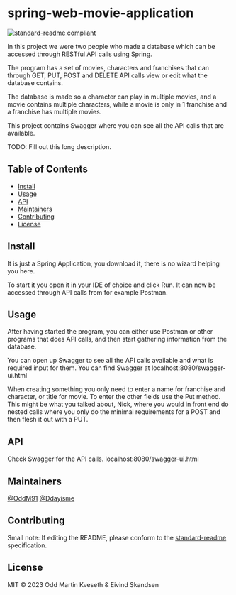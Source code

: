# spring-web-movie-application

[![standard-readme compliant](https://img.shields.io/badge/standard--readme-OK-green.svg?style=flat-square)](https://github.com/RichardLitt/standard-readme)

In this project we were two people who made a database which can be accessed through RESTful API calls using Spring. 

The program has a set of movies, characters and franchises that can through GET, PUT, POST and DELETE API calls view or edit what the database contains. 

The database is made so a character can play in multiple movies, and a movie contains multiple characters, while a movie is only in 1 franchise and a franchise has multiple movies. 

This project contains Swagger where you can see all the API calls that are available. 

TODO: Fill out this long description.

## Table of Contents

- [Install](#install)
- [Usage](#usage)
- [API](#api)
- [Maintainers](#maintainers)
- [Contributing](#contributing)
- [License](#license)

## Install

It is just a Spring Application, you download it, there is no wizard helping you here.

To start it you open it in your IDE of choice and click Run. It can now be accessed through API calls from for example Postman. 

## Usage

After having started the program, you can either use Postman or other programs that does API calls, and then start gathering information from the database. 

You can open up Swagger to see all the API calls available and what is required input for them. You can find Swagger at localhost:8080/swagger-ui.html

When creating something you only need to enter a name for franchise and character, or title for movie. To enter the other fields use the Put method. This might be what you talked about, Nick, where you would in front end do nested calls where you only do the minimal requirements for a POST and then flesh it out with a PUT. 

## API

Check Swagger for the API calls. localhost:8080/swagger-ui.html

## Maintainers

[@OddM91](https://github.com/OddM91)
[@Ddayisme](http://github.com/Ddayisme)

## Contributing

Small note: If editing the README, please conform to the [standard-readme](https://github.com/RichardLitt/standard-readme) specification.

## License

MIT © 2023 Odd Martin Kveseth & Eivind Skandsen
